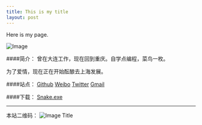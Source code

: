 ```yaml
---
title: This is my title
layout: post
---
```


Here is my page.

![Image](/_image/bird.png)

####简介：
曾在大连工作，现在回到重庆。自学点编程，菜鸟一枚。

为了爱情，现在正在开始酝酿去上海发展。

####站点：
[Github](http://github.com/zhanglintc)
[Weibo](http://weibo.com/273459611)
[Twitter](http://twitter.com/zhanglintc)
[Gmail](mailto:zhanglintc623@gmail.com)

####下载：
[Snake.exe](https://www.dropbox.com/s/rak1guraa44doy7/snake.exe)


------------
本站二维码：
![Image Title](/_image/2014-05-28/2246426106.png)